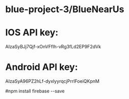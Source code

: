 # blue-project-3/BlueNearUs

# IOS API key:
AIzaSyBJj7Qjf-xOnVFfIh-vRg3fLd2EP9F2dVk

# Android API key:
AIzaSyA96PZ2hLf-dyxlyyrqcjPrrIFoeiQKpnM

#npm install firebase --save
